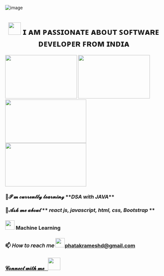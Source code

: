![image](https://flamingtext.com/net-fu/proxy_form.cgi?imageoutput=true&script=alien-glow-anim-logo&text=RemoDeveloper&doScale=true&scaleWidth=480&scaleHeight=120&fontname=blackchancery)

<h1 align="center">
<img src="https://cdn.iconscout.com/icon/premium/png-256-thumb/web-designing-2045809-1729908.png?w=256&f=avif" width="40px" /> 
ɪ ᴀᴍ ᴘᴀꜱꜱɪᴏɴᴀᴛᴇ ᴀʙᴏᴜᴛ ꜱᴏꜰᴛᴡᴀʀᴇ ᴅᴇᴠᴇʟᴏᴘᴇʀ ꜰʀᴏᴍ ɪɴᴅɪᴀ </h1>
<div>
<span align="right"> <img src="https://miro.medium.com/max/1360/1*zVnWJtyGOX_kUIDm6ccCfQ.gif" height="140px" width="230px" /> </span>
 <span align="right"> <img src="https://cdn.dribbble.com/users/3897976/screenshots/7555548/media/c21f8071c3bfba17abf5272ba69d4db5.gif" height="140px" width="230px" /> </span>
<span align="center"> <img src="https://www.wingstechsolutions.com/wp-content/uploads/2022/03/full-stack-development.gif" height="140px" width="260px"/> </span>
 <span align="left"> <img src="https://cdn.dribbble.com/users/638428/screenshots/3641004/media/9756e05977e724a3ac0bf104d486d06d.gif" height="140px" width="260px"/> </span>
 
</div>
<h3 align="left">🌱𝓘’𝓶 𝓬𝓾𝓻𝓻𝓮𝓷𝓽𝓵𝔂 𝓵𝓮𝓪𝓻𝓷𝓲𝓷𝓰 **<i>DSA with JAVA</i>**</h3>
 <h3 align="left">💬𝓐𝓼𝓴 𝓶𝓮 𝓪𝓫𝓸𝓾𝓽 ** <i>react js, javascript, html, css, Bootstrap </i>**</h3>
 <h3 align="left"><img src="https://cdn.iconscout.com/icon/premium/png-256-thumb/machine-learning-14-902701.png" width="30px" /> Machine Learning</h3>
<h3 align="left"> 📫 𝘏𝘰𝘸 𝘵𝘰 𝘳𝘦𝘢𝘤𝘩 𝘮𝘦 <a href="https://mail.google.com/mail/u/0/#search/phatakrameshd.gmail.com?compose=new"><img src="https://download.logo.wine/logo/Gmail/Gmail-Logo.wine.png" width="30"/>phatakrameshd@gmail.com</h3>
 <h3 align="left"> 𝓒𝓸𝓷𝓷𝓮𝓬𝓽 𝔀𝓲𝓽𝓱 𝓶𝓮 &nbsp <a href""><img src="https://cdn-icons-png.flaticon.com/512/174/174857.png" width=40" /></a>
 
